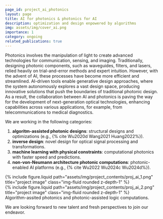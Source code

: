 ```yaml
---
page_id: project_ai_photonics
layout: page
title: AI for photonics & photonics for AI
description: optimization and design enpowered by algorithms 
img: assets/img/cover_ai.png
importance: 1
category: ongoing
related_publications: true
---
```


Photonics involves the manipulation of light to create advanced technologies for communication, sensing, and imaging. Traditionally, designing photonic components, such as waveguides, filters, and lasers, relied heavily on trial-and-error methods and expert intuition. However, with the advent of AI, these processes have become more efficient and streamlined. AI-driven tools enable generative design approaches, where the system autonomously explores a vast design space, producing innovative solutions that push the boundaries of traditional photonic design. As a result, the collaboration between AI and photonics is paving the way for the development of next-generation optical technologies, enhancing capabilities across various applications, for example, from telecommunications to medical diagnostics. 
<!-- (Note: this introductory information is summarized by GPT-4o) -->

We are working in the following categories:

1. **algoritm-assisted photonic designs**: structural designs and optimizations (e.g., {% cite Wu2020d Wang2021 Huang2022%}).
2. **inverse design**: novel design for optical signal processing and transformations.
3. **machine learning with physical constraints**: computational photonics with faster speed and predictions.
4. **non-von-Neumann architecture photonic computations**: photonic-enabled AI platforms (e.g., {% cite Wu2022 Wu2024c Wu2024d%}).

<div class="row justify-content-sm-center">
    <div class="col-sm-5 mt-3 mt-md-0">
        {% include figure.liquid path="assets/img/project_contents/proj_ai_1.png" title="project image" class="img-fluid rounded z-depth-1" %}
    </div>
    <div class="col-sm-7 mt-3 mt-md-0">
        {% include figure.liquid path="assets/img/project_contents/proj_ai_2.png" title="project image" class="img-fluid rounded z-depth-1" %}
    </div>
</div>
<div class="caption">
    Algorithm-assited photonics and photonic-assisted logic computations.
</div>

We are looking forward to new talent and fresh perspectives to join our endeavor.

